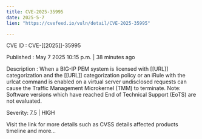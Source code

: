 ```yaml
---
title: CVE-2025-35995
date: 2025-5-7
lien: "https://cvefeed.io/vuln/detail/CVE-2025-35995"

---
```


CVE ID : CVE-[[2025]]-35995

Published :  May 7
2025
10:15 p.m. | 38 minutes ago

Description : When a BIG-IP PEM system is licensed with  [[URL]] categorization
and the  [[URL]] categorization policy or an iRule with the urlcat command is enabled on a virtual server
undisclosed requests can cause the Traffic Management Microkernel (TMM) to terminate. Note: Software versions which have reached End of Technical Support (EoTS) are not evaluated.

Severity: 7.5 | HIGH

Visit the link for more details
such as CVSS details
affected products
timeline
and more...

